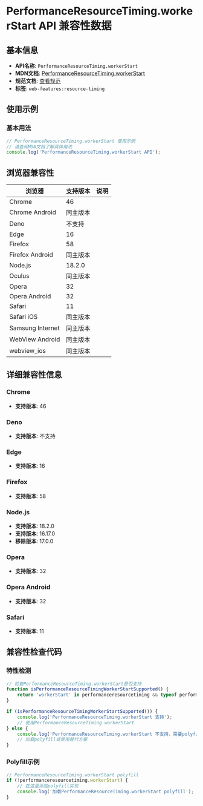 # PerformanceResourceTiming.workerStart API 兼容性数据

## 基本信息

- **API名称**: `PerformanceResourceTiming.workerStart`
- **MDN文档**: [PerformanceResourceTiming.workerStart](https://developer.mozilla.org/docs/Web/API/PerformanceResourceTiming/workerStart)
- **规范文档**: [查看规范](https://w3c.github.io/resource-timing/#dom-performanceresourcetiming-workerstart)
- **标签**: `web-features:resource-timing`

## 使用示例

### 基本用法

```javascript
// PerformanceResourceTiming.workerStart 使用示例
// 请查阅MDN文档了解具体用法
console.log('PerformanceResourceTiming.workerStart API');
```

## 浏览器兼容性

| 浏览器 | 支持版本 | 说明 |
|--------|----------|------|
| Chrome | 46 |  |
| Chrome Android | 同主版本 |  |
| Deno | 不支持 |  |
| Edge | 16 |  |
| Firefox | 58 |  |
| Firefox Android | 同主版本 |  |
| Node.js | 18.2.0 |  |
| Oculus | 同主版本 |  |
| Opera | 32 |  |
| Opera Android | 32 |  |
| Safari | 11 |  |
| Safari iOS | 同主版本 |  |
| Samsung Internet | 同主版本 |  |
| WebView Android | 同主版本 |  |
| webview_ios | 同主版本 |  |

## 详细兼容性信息

### Chrome

- **支持版本**: 46

### Deno

- **支持版本**: 不支持

### Edge

- **支持版本**: 16

### Firefox

- **支持版本**: 58

### Node.js

- **支持版本**: 18.2.0
- **支持版本**: 16.17.0
- **移除版本**: 17.0.0

### Opera

- **支持版本**: 32

### Opera Android

- **支持版本**: 32

### Safari

- **支持版本**: 11

## 兼容性检查代码

### 特性检测

```javascript
// 检查PerformanceResourceTiming.workerStart是否支持
function isPerformanceResourceTimingWorkerStartSupported() {
    return 'workerStart' in performanceresourcetiming && typeof performanceresourcetiming.workerStart === 'function';
}

if (isPerformanceResourceTimingWorkerStartSupported()) {
    console.log('PerformanceResourceTiming.workerStart 支持');
    // 使用PerformanceResourceTiming.workerStart
} else {
    console.log('PerformanceResourceTiming.workerStart 不支持，需要polyfill');
    // 加载polyfill或使用替代方案
}
```

### Polyfill示例

```javascript
// PerformanceResourceTiming.workerStart polyfill
if (!performanceresourcetiming.workerStart) {
    // 在这里添加polyfill实现
    console.log('加载PerformanceResourceTiming.workerStart polyfill');
}
```

